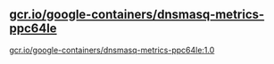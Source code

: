 
[gcr.io/google-containers/dnsmasq-metrics-ppc64le](https://hub.docker.com/r/anjia0532/google-containers.dnsmasq-metrics-ppc64le/tags/)
-----


[gcr.io/google-containers/dnsmasq-metrics-ppc64le:1.0](https://hub.docker.com/r/anjia0532/google-containers.dnsmasq-metrics-ppc64le/tags/)



